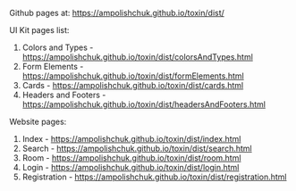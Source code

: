 Github pages at: https://ampolishchuk.github.io/toxin/dist/

UI Kit pages list:

1. Colors and Types - https://ampolishchuk.github.io/toxin/dist/colorsAndTypes.html
2. Form Elements - https://ampolishchuk.github.io/toxin/dist/formElements.html
3. Cards - https://ampolishchuk.github.io/toxin/dist/cards.html
4. Headers and Footers - https://ampolishchuk.github.io/toxin/dist/headersAndFooters.html

Website pages:

1. Index - https://ampolishchuk.github.io/toxin/dist/index.html
2. Search - https://ampolishchuk.github.io/toxin/dist/search.html
3. Room - https://ampolishchuk.github.io/toxin/dist/room.html
4. Login - https://ampolishchuk.github.io/toxin/dist/login.html
5. Registration - https://ampolishchuk.github.io/toxin/dist/registration.html
